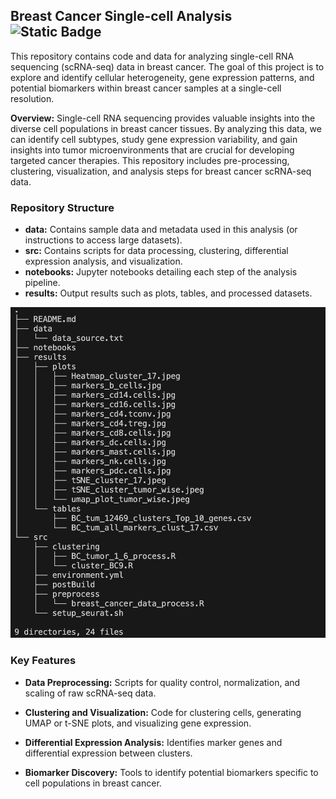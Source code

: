 ## Breast Cancer Single-cell Analysis   ![Static Badge](https://img.shields.io/badge/Seurat-version_2.3.4-green)


This repository contains code and data for analyzing single-cell RNA sequencing (scRNA-seq) data in breast cancer. The goal of this project is to explore and identify cellular heterogeneity, gene expression patterns, and potential biomarkers within breast cancer samples at a single-cell resolution.

**Overview:**   Single-cell RNA sequencing provides valuable insights into the diverse cell populations in breast cancer tissues. By analyzing this data, we can identify cell subtypes, study gene expression variability, and gain insights into tumor microenvironments that are crucial for developing targeted cancer therapies. This repository includes pre-processing, clustering, visualization, and analysis steps for breast cancer scRNA-seq data.

### Repository Structure 

- **data:**   Contains sample data and metadata used in this analysis (or instructions to access large datasets). 
- **src:**   Contains scripts for data processing, clustering, differential expression analysis, and visualization.
- **notebooks:**   Jupyter notebooks detailing each step of the analysis pipeline.
- **results:**   Output results such as plots, tables, and processed datasets.

![Alt text](/data/BR_repo_tree.png?raw=true "Repo tree")


### Key Features

- **Data Preprocessing:** Scripts for quality control, normalization, and scaling of raw scRNA-seq data.

- **Clustering and Visualization:** Code for clustering cells, generating UMAP or t-SNE plots, and visualizing gene expression.

- **Differential Expression Analysis:** Identifies marker genes and differential expression between clusters.

- **Biomarker Discovery:** Tools to identify potential biomarkers specific to cell populations in breast cancer.
